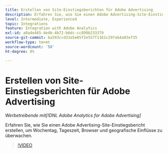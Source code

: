 ```yaml
---
title: Erstellen von Site-Einstiegsberichten für Adobe Advertising
description: Erfahren Sie, wie Sie einen Adobe Advertising-Site-Einstiegsbericht erstellen, um Wochentag, Tageszeit, Browser und geografische Einflüsse zu überwachen.
level: Intermediate, Experienced
topic: Integrations
feature: Integration with Adobe Analytics
exl-id: a0a4e465-4e4b-4b72-b6dc-cc899b233379
source-git-commit: ba393ccd33a5e05f2e557f1161c29fab4a03ef35
workflow-type: tm+mt
source-wordcount: '58'
ht-degree: 0%

---
```


# Erstellen von Site-Einstiegsberichten für Adobe Advertising

*Werbetreibende mit[!DNL Adobe Analytics for Adobe Advertising]*

Erfahren Sie, wie Sie einen Adobe Advertising-Site-Einstiegsbericht erstellen, um Wochentag, Tageszeit, Browser und geografische Einflüsse zu überwachen.

>[!VIDEO](https://video.tv.adobe.com/v/33921)
